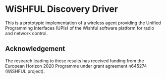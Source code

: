 WiSHFUL Discovery Driver
============================

This is a prototypic implementation of a wireless agent providing the Unified
Programming Interfaces (UPIs) of the Wishful software platform for
radio and network control.

## Acknowledgement

The research leading to these results has received funding from the European
Horizon 2020 Programme under grant agreement n645274 (WiSHFUL project).
